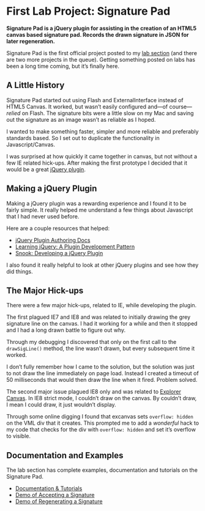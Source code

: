 # First Lab Project: Signature Pad

**Signature Pad is a jQuery plugin for assisting in the creation of an HTML5 canvas based signature pad. Records the drawn signature in JSON for later regeneration.**

Signature Pad is the first official project posted to my [lab section](/lab/) (and there are two more projects in the queue). Getting something posted on labs has been a long time coming, but it’s finally here.

## A Little History

Signature Pad started out using Flash and ExternalInterface instead of HTML5 Canvas. It worked, but wasn’t easily configured and—of course—*relied* on Flash. The signature bits were a little slow on my Mac and saving out the signature as an image wasn’t as reliable as I hoped.

I wanted to make something faster, simpler and more reliable and preferably standards based. So I set out to duplicate the functionality in Javascript/Canvas.

I was surprised at how quickly it came together in canvas, but not without a few IE related hick-ups. After making the first prototype I decided that it would be a great [jQuery plugin](http://plugins.jquery.com/).

## Making a jQuery Plugin

Making a jQuery plugin was a rewarding experience and I found it to be fairly simple. It really helped me understand a few things about Javascript that I had never used before.

Here are a couple resources that helped:

- [jQuery Plugin Authoring Docs](http://docs.jquery.com/Plugins/Authoring)
- [Learning jQuery: A Plugin Development Pattern](http://www.learningjquery.com/2007/10/a-plugin-development-pattern)
- [Snook: Developing a jQuery Plugin](http://snook.ca/archives/javascript/jquery_plugin)

I also found it really helpful to look at other jQuery plugins and see how they did things.

## The Major Hick-ups

There were a few major hick-ups, related to IE, while developing the plugin.

The first plagued IE7 and IE8 and was related to initially drawing the grey signature line on the canvas. I had it working for a while and then it stopped and I had a long drawn battle to figure out why.

Through my debugging I discovered that only on the first call to the `drawSigLine()` method, the line wasn’t drawn, but every subsequent time it worked.

I don’t fully remember how I came to the solution, but the solution was just to not draw the line immediately on page load. Instead I created a timeout of 50 milliseconds that would then draw the line when it fired. Problem solved.

The second major issue plagued IE8 only and was related to [Explorer Canvas](http://code.google.com/p/explorercanvas/). In IE8 strict mode, I couldn’t draw on the canvas. By couldn’t draw, I mean I could draw, it just wouldn’t display.

Through some online digging I found that excanvas sets `overflow: hidden` on the VML div that it creates. This prompted me to add a *wonderful* hack to my code that checks for the div with `overflow: hidden` and set it’s overflow to visible.

## Documentation and Examples

The lab section has complete examples, documentation and tutorials on the Signature Pad.

- [Documentation & Tutorials](/lab/signature-pad/)
- [Demo of Accepting a Signature](/lab/signature-pad/accept)
- [Demo of Regenerating a Signature](/lab/signature-pad/regenerate)
